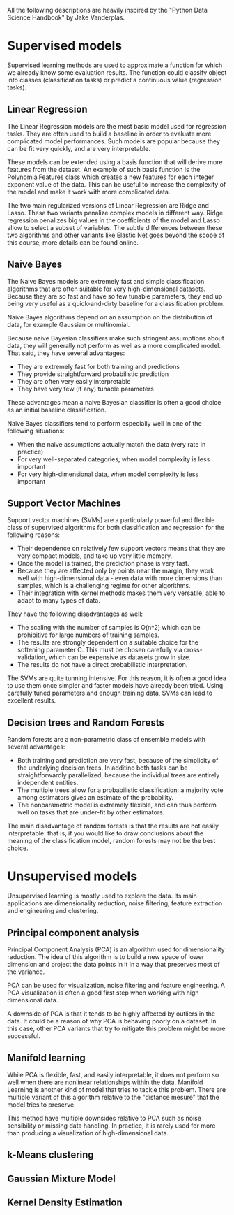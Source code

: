 All the following descriptions are heavily inspired by the "Python
Data Science Handbook" by Jake Vanderplas.

# Supervised models

Supervised learning methods are used to approximate a function for
which we already know some evaluation results. The function could
classify object into classes (classification tasks) or predict a
continuous value (regression tasks).

## Linear Regression

The Linear Regression models are the most basic model used for
regression tasks. They are often used to build a baseline in order to
evaluate more complicated model performances. Such models are popular
because they can be fit very quickly, and are very interpretable.

These models can be extended using a basis function that will derive
more features from the dataset. An example of such basis function is
the PolynomialFeatures class which creates a new features for each
integer exponent value of the data. This can be useful to increase the
complexity of the model and make it work with more complicated data.

The two main regularized versions of Linear Regression are Ridge and
Lasso. These two variants penalize complex models in different
way. Ridge regression penalizes big values in the coefficients of the
model and Lasso allow to select a subset of variables. The subtle
differences between these two algorithms and other variants like
Elastic Net goes beyond the scope of this course, more details can be
found online.

## Naive Bayes

The Naive Bayes models are extremely fast and simple classification
algorithms that are often suitable for very high-dimensional
datasets. Because they are so fast and have so few tunable parameters,
they end up being very useful as a quick-and-dirty baseline for a
classification problem.

Naive Bayes algorithms depend on an assumption on the distribution of
data, for example Gaussian or multinomial.

Because naive Bayesian classifiers make such stringent assumptions
about data, they will generally not perform as well as a more
complicated model. That said, they have several advantages:

- They are extremely fast for both training and predictions
- They provide straightforward probabilistic prediction
- They are often very easily interpretable
- They have very few (if any) tunable parameters

These advantages mean a naive Bayesian classifier is often a good
choice as an initial baseline classification.

Naive Bayes classifiers tend to perform especially well in one of the
following situations:

- When the naive assumptions actually match the data (very rate in
  practice)
- For very well-separated categories, when model complexity is less
  important
- For very high-dimensional data, when model complexity is less
  important

## Support Vector Machines

Support vector machines (SVMs) are a particularly powerful and
flexible class of supervised algorithms for both classification and
regression for the following reasons:

- Their dependence on relatively few support vectors means that they
  are very compact models, and take up very little memory.
- Once the model is trained, the prediction phase is very fast.
- Because they are affected only by points near the margin, they work
  well with high-dimensional data - even data with more dimensions
  than samples, which is a challenging regime for other algorithms.
- Their integration with kernel methods makes them very versatile,
  able to adapt to many types of data.

They have the following disadvantages as well:

- The scaling with the number of samples is O(n^2) which can be
  prohibitive for large numbers of training samples.
- The results are strongly dependent on a suitable choice for the
  softening parameter C. This must be chosen carefully via
  cross-validation, which can be expensive as datasets grow in size.
- The results do not have a direct probabilistic interpretation.

The SVMs are quite tunning intensive. For this reason, it is often a
good idea to use them once simpler and faster models have already been
tried. Using carefully tuned parameters and enough training data, SVMs
can lead to excellent results.

## Decision trees and Random Forests

Random forests are a non-parametric class of ensemble models with
several advantages:

- Both training and prediction are very fast, because of the
  simplicity of the underlying decision trees. In additino both tasks
  can be straightforwardly parallelized, because the individual trees
  are entirely independent entities.
- The multiple trees allow for a probabilistic classification: a
  majority vote among estimators gives an estimate of the probability.
- The nonparametric model is extremely flexible, and can thus perform
  well on tasks that are under-fit by other estimators.

The main disadvantage of random forests is that the results are not
easily interpretable: that is, if you would like to draw conclusions
about the meaning of the classification model, random forests may not
be the best choice.

# Unsupervised models

Unsupervised learning is mostly used to explore the data. Its main
applications are dimensionality reduction, noise filtering, feature
extraction and engineering and clustering.

## Principal component analysis

Principal Component Analysis (PCA) is an algorithm used for
dimensionality reduction. The idea of this algorithm is to build a new
space of lower dimension and project the data points in it in a way
that preserves most of the variance.

PCA can be used for visualization, noise filtering and feature
engineering. A PCA visualization is often a good first step when
working with high dimensional data.

A downside of PCA is that it tends to be highly affected by outliers
in the data. It could be a reason of why PCA is behaving poorly on a
dataset. In this case, other PCA variants that try to mitigate this
problem might be more successful.

## Manifold learning

While PCA is flexible, fast, and easily interpretable, it does not
perform so well when there are nonlinear relationships within the
data. Manifold Learning is another kind of model that tries to tackle
this problem. There are multiple variant of this algorithm relative to
the "distance mesure" that the model tries to preserve.

This method have multiple downsides relative to PCA such as noise
sensibility or missing data handling. In practice, it is rarely used
for more than producing a visualization of high-dimensional data.

## k-Means clustering

## Gaussian Mixture Model

## Kernel Density Estimation

